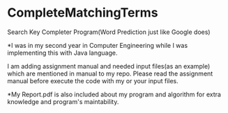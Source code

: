 # CompleteMatchingTerms
Search Key Completer Program(Word Prediction just like Google does)

*I was in my second year in Computer Engineering while I was implementing this with Java language.

I am adding assignment manual and needed input files(as an example) which are mentioned in manual to my repo. Please read the assignment manual before execute the code with my or your input files.

*My Report.pdf is also included about my program and algorithm for extra knowledge and program's maintability.
